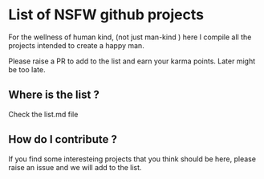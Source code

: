 # List of NSFW github projects

For the wellness of human kind, (not just man-kind ) here I compile all the projects intended to create a happy man.


Please raise a PR to add to the list and earn your karma points. Later might be too late.

## Where is the list ? 
Check the list.md file 


## How do I contribute ? 
If you find some interesteing projects that you think should be here, please raise an issue and we will add to the list.
